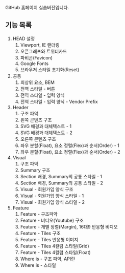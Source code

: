 GitHub 홈페이지 실습버전입니다.

## 기능 목록
1. HEAD 설정
    01. Viewport, IE 랜더링
    02. 오픈그래프와 트위터카드
    03. 파비콘(Favicon)
    04. Google Fonts
    05. 브라우저 스타일 초기화(Reset)
2. 공통
    01. 최상위 요소, BEM
    02. 전역 스타일 - 버튼
    03. 전역 스타일 - 입력 양식
    04. 전역 스타일 - 입력 양식 - Vendor Prefix
3. Header
    01. 구조 파악
    02. 왼쪽 콘텐츠 구조
    03. SVG 배경과 대체텍스트 - 1
    04. SVG 배경과 대체텍스트 - 2
    05. 오른쪽 콘텐츠 구조
    06. 좌우 분할(Float), 요소 정렬(Flex)과 순서(Order) - 1
    07. 좌우 분할(Float), 요소 정렬(Flex)과 순서(Order) - 2
4. Visual
    01. 구조 파악
    02. Summary 구조
    03. Section 배경, Summary의 공통 스타일 - 1
    04. Section 배경, Summary의 공통 스타일 - 2
    05. Visual - 회원가입 양식 구조
    06. Visual - 회원가입 양식 스타일 - 1
    07. Visual - 회원가입 양식 스타일 - 2
5. Feature
    01. Feature - 구조파악
    02. Feature - 비디오(Youtube) 구조
    03. Feature - 개별 정렬(Margin), 16대9 반응형 비디오
    04. Feature - Tiles 구조
    05. Feature - Tiles 반응형 이미지
    06. Feature - Tiles 4컬럼 스타일(Grid)
    07. Feature - Tiles 4컬럼 스타일(Float)
    08. Where is - 구조 파악, API란
    09. Where is - 스타일